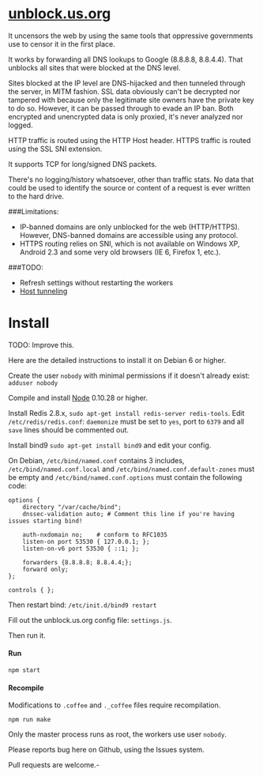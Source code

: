 [unblock.us.org](http://unblock.us.org)
==============


It uncensors the web by using the same tools that oppressive governments use to censor it in the first place.

It works by forwarding all DNS lookups to Google (8.8.8.8, 8.8.4.4). That unblocks all sites that were blocked at the DNS level.

Sites blocked at the IP level are DNS-hijacked and then tunneled through the server, in MITM fashion. SSL data obviously can't be decrypted nor tampered with because only the legitimate site owners have the private key to do so. However, it can be passed through to evade an IP ban. Both encrypted and unencrypted data is only proxied, it's never analyzed nor logged.

HTTP traffic is routed using the HTTP Host header. HTTPS traffic is routed using the SSL SNI extension.

It supports TCP for long/signed DNS packets.

There's no logging/history whatsoever, other than traffic stats. No data that could be used to identify the source or content of a request is ever written to the hard drive.

###Limitations:

* IP-banned domains are only unblocked for the web (HTTP/HTTPS). However, DNS-banned domains are accessible using any protocol.
* HTTPS routing relies on SNI, which is not available on Windows XP, Android 2.3 and some very old browsers (IE 6, Firefox 1, etc.).


###TODO:

* Refresh settings without restarting the workers
* [Host tunneling](http://unblock.us.org/?p=61)


# Install

TODO: Improve this.

Here are the detailed instructions to install it on Debian 6 or higher.

Create the user ```nobody``` with minimal permissions if it doesn't already exist: ```adduser nobody```

Compile and install [Node](https://github.com/joyent/node) 0.10.28 or higher.

Install Redis 2.8.x, ```sudo apt-get install redis-server redis-tools```. Edit ```/etc/redis/redis.conf```: ```daemonize``` must be set to ```yes```, port to ```6379``` and all ```save``` lines should be commented out.

Install bind9 ```sudo apt-get install bind9``` and edit your config.

On Debian, ```/etc/bind/named.conf``` contains 3 includes, ```/etc/bind/named.conf.local``` and ```/etc/bind/named.conf.default-zones``` must be empty and ```/etc/bind/named.conf.options``` must contain the following code:

```
options {
    directory "/var/cache/bind";
    dnssec-validation auto; # Comment this line if you're having issues starting bind!

    auth-nxdomain no;    # conform to RFC1035
    listen-on port 53530 { 127.0.0.1; };
    listen-on-v6 port 53530 { ::1; };

    forwarders {8.8.8.8; 8.8.4.4;};
    forward only;
};

controls { };
```

Then restart bind: ```/etc/init.d/bind9 restart```


Fill out the unblock.us.org config file: ```settings.js```.

Then run it.

#### Run
```
npm start
```

#### Recompile

Modifications to ```.coffee``` and ```._coffee``` files require recompilation.
```
npm run make
```

Only the master process runs as root, the workers use user ```nobody```.

Please reports bug here on Github, using the Issues system.

Pull requests are welcome.-
